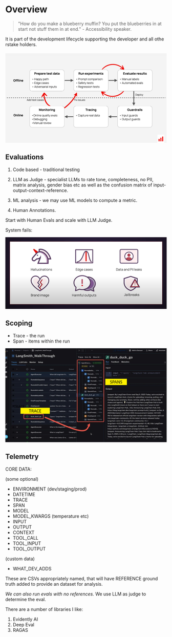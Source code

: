 # Overview

> "How do you make a blueberry muffin? You put the blueberries in at start not stuff them in at end." - Accessibility speaker.

It is part of the development lifecycle supporting the developer and all othe rstake holders.

![eval-cycle](../images/eval-cycle.png)

## Evaluations

1. Code based - traditional testing

2. LLM as Judge - specialist LLMs to rate tone, completeness, no PII, matrix analysis, gender bias etc as well as the confusion matrix of input-output-context-reference.

3. ML analysis - we may use ML models to compute a metric.

4. Human Annotations.

Start with Human Evals and scale with LLM Judge.

System fails:

![Fails](../images/system-fails.png)

## Scoping

- Trace - the run
- Span - items within the run

![trace-span](../images/trace-span.png)

<!-- <img src="../images/trace-span.png" width="600px"> -->

## Telemetry


CORE DATA:

(some optional)

- ENVIRONMENT (dev/staging/prod)
- DATETIME
- TRACE
- SPAN
- MODEL
- MODEL_KWARGS (temperature etc)
- INPUT
- OUTPUT
- CONTEXT
- TOOL_CALL
- TOOL_INPUT
- TOOL_OUTPUT

(custom data)
- WHAT_DEV_ADDS

These are CSVs appropriately named, that will have REFERENCE ground truth added to provide an dataset for analysis.

*We can also run evals with no references.* We use LLM as judge to determine the eval.

There are a number of libraries I like:

1. Evidently AI
2. Deep Eval
3. RAGAS

